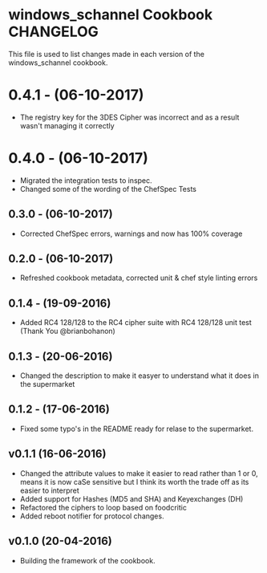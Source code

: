 # windows_schannel Cookbook CHANGELOG

This file is used to list changes made in each version of the windows_schannel cookbook.

# 0.4.1 - (06-10-2017)

- The registry key for the 3DES Cipher was incorrect and as a result wasn't managing it correctly

# 0.4.0 - (06-10-2017)

- Migrated the integration tests to inspec.
- Changed some of the wording of the ChefSpec Tests

## 0.3.0 - (06-10-2017)

- Corrected ChefSpec errors, warnings and now has 100% coverage

## 0.2.0 - (06-10-2017)

- Refreshed cookbook metadata, corrected unit & chef style linting errors

## 0.1.4 - (19-09-2016)

- Added RC4 128/128 to the RC4 cipher suite with RC4 128/128 unit test (Thank You @brianbohanon)

## 0.1.3 - (20-06-2016)

- Changed the description to make it easyer to understand what it does in the supermarket

## 0.1.2 - (17-06-2016)

- Fixed some typo's in the README ready for relase to the supermarket.

## v0.1.1 (16-06-2016)

- Changed the attribute values to make it easier to read rather than 1 or 0, means it is now caSe sensitive
but I think its worth the trade off as its easier to interpret
- Added support for Hashes (MD5 and SHA) and Keyexchanges (DH)
- Refactored the ciphers to loop based on foodcritic
- Added reboot notifier for protocol changes.

## v0.1.0 (20-04-2016)

- Building the framework of the cookbook.
